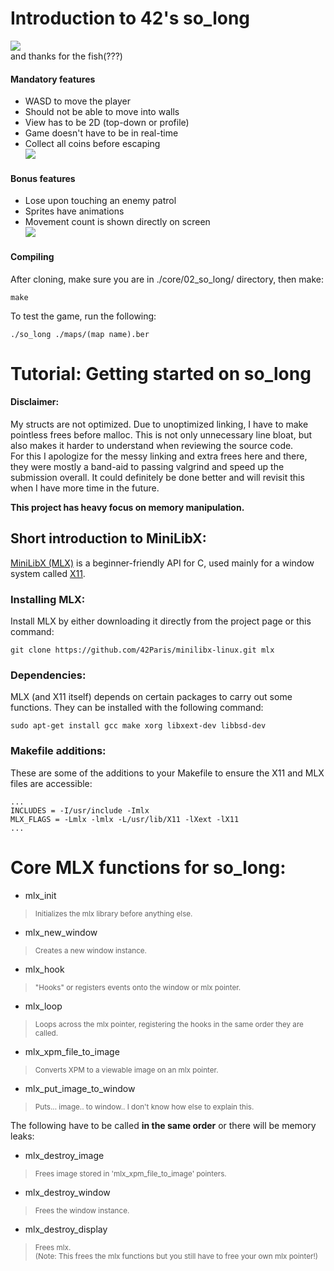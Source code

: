 # Introduction to 42's so_long
![](https://github.com/jellysg/core/blob/main/02_so_long/img/img1.gif)  
and thanks for the fish(???)

#### Mandatory features
- WASD to move the player
- Should not be able to move into walls
- View has to be 2D (top-down or profile)
- Game doesn't have to be in real-time
- Collect all coins before escaping  
![](https://github.com/jellysg/core/blob/main/02_so_long/img/img3.gif)  

#### Bonus features
- Lose upon touching an enemy patrol
- Sprites have animations
- Movement count is shown directly on screen  
![](https://github.com/jellysg/core/blob/main/02_so_long/img/img2.gif)  


#### Compiling

After cloning, make sure you are in ./core/02_so_long/ directory, then make:
```
make
```

To test the game, run the following:
```
./so_long ./maps/(map name).ber
```
  

# Tutorial: Getting started on so_long
#### Disclaimer:
My structs are not optimized. Due to unoptimized linking, I have to make pointless frees before malloc. This is not only unnecessary line bloat, but also makes it harder to understand when reviewing the source code.  
For this I apologize for the messy linking and extra frees here and there, they were mostly a band-aid to passing valgrind and speed up the submission overall. It could definitely be done better and will revisit this when I have more time in the future.  
  
**This project has heavy focus on memory manipulation.**
  

## Short introduction to MiniLibX:
[MiniLibX (MLX)](https://harm-smits.github.io/42docs/libs/minilibx) is a beginner-friendly API for C, used mainly for a window system called [X11](https://tronche.com/gui/x/xlib/).  

### Installing MLX:
Install MLX by either downloading it directly from the project page or this command:
```
git clone https://github.com/42Paris/minilibx-linux.git mlx
```

### Dependencies:
MLX (and X11 itself) depends on certain packages to carry out some functions. They can be installed with the following command:
```
sudo apt-get install gcc make xorg libxext-dev libbsd-dev
```

### Makefile additions:
These are some of the additions to your Makefile to ensure the X11 and MLX files are accessible:
```
...
INCLUDES = -I/usr/include -Imlx
MLX_FLAGS = -Lmlx -lmlx -L/usr/lib/X11 -lXext -lX11
...
```

# Core MLX functions for so_long:
- mlx_init  
> <sup>Initializes the mlx library before anything else.</sup>
- mlx_new_window  
> <sup>Creates a new window instance.</sup>
- mlx_hook  
> <sup>"Hooks" or registers events onto the window or mlx pointer.</sup>
- mlx_loop  
> <sup>Loops across the mlx pointer, registering the hooks in the same order they are called.</sup>
- mlx_xpm_file_to_image  
> <sup>Converts XPM to a viewable image on an mlx pointer.</sup>
- mlx_put_image_to_window  
> <sup>Puts... image.. to window.. I don't know how else to explain this.</sup>  
  
The following have to be called **in the same order** or there will be memory leaks:  
- mlx_destroy_image  
> <sup>Frees image stored in 'mlx_xpm_file_to_image' pointers.</sup>
- mlx_destroy_window  
> <sup>Frees the window instance.</sup>
- mlx_destroy_display  
> <sup>Frees mlx.  
> (Note: This frees the mlx functions but you still have to free your own mlx pointer!)</sup>

